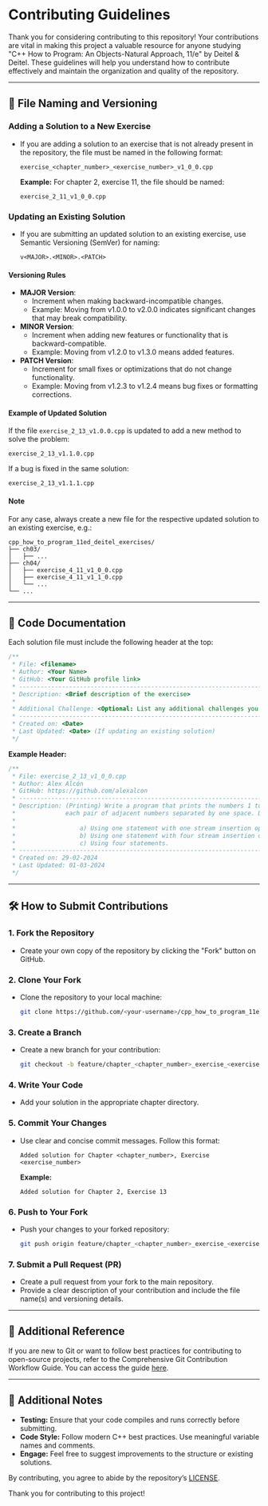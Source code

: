 # Contributing Guidelines

Thank you for considering contributing to this repository! Your contributions are vital in making this project a valuable resource for anyone studying "C++ How to Program: An Objects-Natural Approach, 11/e" by Deitel & Deitel. These guidelines will help you understand how to contribute effectively and maintain the organization and quality of the repository.

---

## 📂 File Naming and Versioning

### Adding a Solution to a New Exercise

- If you are adding a solution to an exercise that is not already present in the repository, the file must be named in the following format:
  ```
  exercise_<chapter_number>_<exercise_number>_v1_0_0.cpp
  ```
  **Example:** For chapter 2, exercise 11, the file should be named:
  ```
  exercise_2_11_v1_0_0.cpp
  ```

### Updating an Existing Solution

- If you are submitting an updated solution to an existing exercise, use Semantic Versioning (SemVer) for naming:
  ```
  v<MAJOR>.<MINOR>.<PATCH>
  ```

#### Versioning Rules

- **MAJOR Version**:
  - Increment when making backward-incompatible changes.
  - Example: Moving from v1.0.0 to v2.0.0 indicates significant changes that may break compatibility.
- **MINOR Version**:
  - Increment when adding new features or functionality that is backward-compatible.
  - Example: Moving from v1.2.0 to v1.3.0 means added features.
- **PATCH Version**:
  - Increment for small fixes or optimizations that do not change functionality.
  - Example: Moving from v1.2.3 to v1.2.4 means bug fixes or formatting corrections.

#### Example of Updated Solution

If the file `exercise_2_13_v1.0.0.cpp` is updated to add a new method to solve the problem:

```
exercise_2_13_v1.1.0.cpp
```

If a bug is fixed in the same solution:

```
exercise_2_13_v1.1.1.cpp
```

#### Note

For any case, always create a new file for the respective updated solution to an existing exercise, e.g.:
```plaintext
cpp_how_to_program_11ed_deitel_exercises/
├── ch03/
│   ├── ...
├── ch04/
│   ├── exercise_4_11_v1_0_0.cpp
│   ├── exercise_4_11_v1_1_0.cpp
│   └── ...
└── ...
```
---

## 📜 Code Documentation

Each solution file must include the following header at the top:

```cpp
/**
 * File: <filename>
 * Author: <Your Name>
 * GitHub: <Your GitHub profile link>
 * ----------------------------------------------------------------------------------
 * Description: <Brief description of the exercise>
 *
 * Additional Challenge: <Optional: List any additional challenges you implemented>
 * ----------------------------------------------------------------------------------
 * Created on: <Date>
 * Last Updated: <Date> (If updating an existing solution)
 */
```

**Example Header:**

```cpp
/**
 * File: exercise_2_13_v1_0_0.cpp
 * Author: Alex Alcón
 * GitHub: https://github.com/alexalcon 
 * ----------------------------------------------------------------------------------------------
 * Description: (Printing) Write a program that prints the numbers 1 to 4 on the same line with
 *              each pair of adjacent numbers separated by one space. Do this in several ways:
 *           
 *                  a) Using one statement with one stream insertion operator.
 *                  b) Using one statement with four stream insertion operators.
 *                  c) Using four statements.
 * ----------------------------------------------------------------------------------------------
 * Created on: 29-02-2024
 * Last Updated: 01-03-2024
 */
```

---

## 🛠 How to Submit Contributions

### 1. Fork the Repository

- Create your own copy of the repository by clicking the "Fork" button on GitHub.

### 2. Clone Your Fork

- Clone the repository to your local machine:
  ```bash
  git clone https://github.com/<your-username>/cpp_how_to_program_11ed_deitel_exercises.git
  ```

### 3. Create a Branch

- Create a new branch for your contribution:
  ```bash
  git checkout -b feature/chapter_<chapter_number>_exercise_<exercise_number>
  ```

### 4. Write Your Code

- Add your solution in the appropriate chapter directory.

### 5. Commit Your Changes

- Use clear and concise commit messages. Follow this format:
  ```
  Added solution for Chapter <chapter_number>, Exercise <exercise_number>
  ```
  **Example:**
  ```
  Added solution for Chapter 2, Exercise 13
  ```

### 6. Push to Your Fork

- Push your changes to your forked repository:
  ```bash
  git push origin feature/chapter_<chapter_number>_exercise_<exercise_number>
  ```

### 7. Submit a Pull Request (PR)

- Create a pull request from your fork to the main repository.
- Provide a clear description of your contribution and include the file name(s) and versioning details.

---

## 📘 Additional Reference
If you are new to Git or want to follow best practices for contributing to open-source projects, refer to the Comprehensive Git Contribution Workflow Guide. You can access the guide [here](./comprehensive_git_contribuition_workflow_guide.pdf).

---

## 🚀 Additional Notes

- **Testing:** Ensure that your code compiles and runs correctly before submitting.
- **Code Style:** Follow modern C++ best practices. Use meaningful variable names and comments.
- **Engage:** Feel free to suggest improvements to the structure or existing solutions.

By contributing, you agree to abide by the repository’s [LICENSE](LICENSE).

Thank you for contributing to this project!

